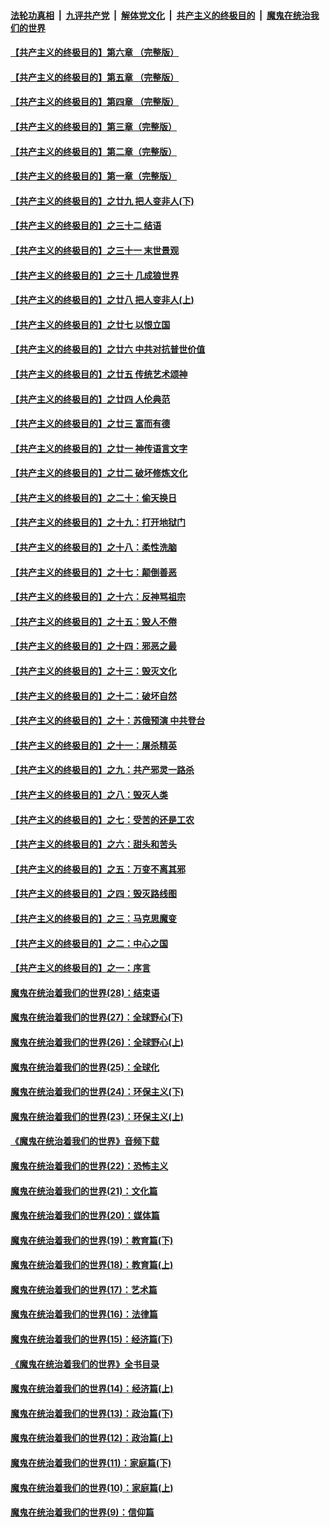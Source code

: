 ####  [法轮功真相](../../../../basic/blob/master/README.md?t=06150002) &nbsp;|&nbsp; [九评共产党](../../../../9ping.md/blob/master/README.md?t=06150002) &nbsp;|&nbsp; [解体党文化](../../../../jtdwh.md/blob/master/README.md?t=06150002)  &nbsp;|&nbsp; [共产主义的终极目的](../../../../gczydzjmd.md/blob/master/README.md?t=06150002) &nbsp;|&nbsp; [魔鬼在统治我们的世界](../../../../mgztzwmdsj.md/blob/master/README.md?t=06150002) 

#### [【共产主义的终极目的】第六章 （完整版）](../pages/nsc422/n11428913.md?t=06150002) 

#### [【共产主义的终极目的】第五章 （完整版）](../pages/nsc422/n11428912.md?t=06150002) 

#### [【共产主义的终极目的】第四章 （完整版）](../pages/nsc422/n11428907.md?t=06150002) 

#### [【共产主义的终极目的】第三章（完整版）](../pages/nsc422/n11428848.md?t=06150002) 

#### [【共产主义的终极目的】第二章（完整版）](../pages/nsc422/n11428831.md?t=06150002) 

#### [【共产主义的终极目的】第一章（完整版）](../pages/nsc422/n11417651.md?t=06150002) 

#### [【共产主义的终极目的】之廿九 把人变非人(下)](../pages/nsc422/n11344140.md?t=06150002) 

#### [【共产主义的终极目的】之三十二 结语](../pages/nsc422/n11360535.md?t=06150002) 

#### [【共产主义的终极目的】之三十一 末世景观](../pages/nsc422/n11351129.md?t=06150002) 

#### [【共产主义的终极目的】之三十 几成狼世界](../pages/nsc422/n11348280.md?t=06150002) 

#### [【共产主义的终极目的】之廿八 把人变非人(上)](../pages/nsc422/n11340492.md?t=06150002) 

#### [【共产主义的终极目的】之廿七 以恨立国](../pages/nsc422/n11336944.md?t=06150002) 

#### [【共产主义的终极目的】之廿六 中共对抗普世价值](../pages/nsc422/n11324785.md?t=06150002) 

#### [【共产主义的终极目的】之廿五 传统艺术颂神](../pages/nsc422/n11296396.md?t=06150002) 

#### [【共产主义的终极目的】之廿四 人伦典范](../pages/nsc422/n11296397.md?t=06150002) 

#### [【共产主义的终极目的】之廿三 富而有德](../pages/nsc422/n11283598.md?t=06150002) 

#### [【共产主义的终极目的】之廿一 神传语言文字](../pages/nsc422/n11263265.md?t=06150002) 

#### [【共产主义的终极目的】之廿二 破坏修炼文化](../pages/nsc422/n11245728.md?t=06150002) 

#### [【共产主义的终极目的】之二十：偷天换日](../pages/nsc422/n11238846.md?t=06150002) 

#### [【共产主义的终极目的】之十九：打开地狱门](../pages/nsc422/n11206376.md?t=06150002) 

#### [【共产主义的终极目的】之十八：柔性洗脑](../pages/nsc422/n11199994.md?t=06150002) 

#### [【共产主义的终极目的】之十七：颠倒善恶](../pages/nsc422/n11179782.md?t=06150002) 

#### [【共产主义的终极目的】之十六：反神骂祖宗](../pages/nsc422/n11166798.md?t=06150002) 

#### [【共产主义的终极目的】之十五：毁人不倦](../pages/nsc422/n11166792.md?t=06150002) 

#### [【共产主义的终极目的】之十四：邪恶之最](../pages/nsc422/n11150249.md?t=06150002) 

#### [【共产主义的终极目的】之十三：毁灭文化](../pages/nsc422/n11135227.md?t=06150002) 

#### [【共产主义的终极目的】之十二：破坏自然](../pages/nsc422/n11135214.md?t=06150002) 

#### [【共产主义的终极目的】之十：苏俄预演 中共登台](../pages/nsc422/n11118424.md?t=06150002) 

#### [【共产主义的终极目的】之十一：屠杀精英](../pages/nsc422/n11118442.md?t=06150002) 

#### [【共产主义的终极目的】之九：共产邪灵一路杀](../pages/nsc422/n11114139.md?t=06150002) 

#### [【共产主义的终极目的】之八：毁灭人类](../pages/nsc422/n11108503.md?t=06150002) 

#### [【共产主义的终极目的】之七：受苦的还是工农](../pages/nsc422/n11101809.md?t=06150002) 

#### [【共产主义的终极目的】之六：甜头和苦头](../pages/nsc422/n11096971.md?t=06150002) 

#### [【共产主义的终极目的】之五：万变不离其邪](../pages/nsc422/n11091285.md?t=06150002) 

#### [【共产主义的终极目的】之四：毁灭路线图](../pages/nsc422/n11086284.md?t=06150002) 

#### [【共产主义的终极目的】之三：马克思魔变](../pages/nsc422/n11061941.md?t=06150002) 

#### [【共产主义的终极目的】之二：中心之国](../pages/nsc422/n11047728.md?t=06150002) 

#### [【共产主义的终极目的】之一：序言](../pages/nsc422/n11086077.md?t=06150002) 

#### [魔鬼在统治着我们的世界(28)：结束语](../pages/nsc422/n10936246.md?t=06150002) 

#### [魔鬼在统治着我们的世界(27)：全球野心(下)](../pages/nsc422/n10928319.md?t=06150002) 

#### [魔鬼在统治着我们的世界(26)：全球野心(上)](../pages/nsc422/n10900318.md?t=06150002) 

#### [魔鬼在统治着我们的世界(25)：全球化](../pages/nsc422/n10788205.md?t=06150002) 

#### [魔鬼在统治着我们的世界(24)：环保主义(下)](../pages/nsc422/n10695307.md?t=06150002) 

#### [魔鬼在统治着我们的世界(23)：环保主义(上)](../pages/nsc422/n10688613.md?t=06150002) 

#### [《魔鬼在统治着我们的世界》音频下载](../pages/nsc422/n10635553.md?t=06150002) 

#### [魔鬼在统治着我们的世界(22)：恐怖主义](../pages/nsc422/n10614727.md?t=06150002) 

#### [魔鬼在统治着我们的世界(21)：文化篇](../pages/nsc422/n10597706.md?t=06150002) 

#### [魔鬼在统治着我们的世界(20)：媒体篇](../pages/nsc422/n10586579.md?t=06150002) 

#### [魔鬼在统治着我们的世界(19)：教育篇(下)](../pages/nsc422/n10564808.md?t=06150002) 

#### [魔鬼在统治着我们的世界(18)：教育篇(上)](../pages/nsc422/n10526970.md?t=06150002) 

#### [魔鬼在统治着我们的世界(17)：艺术篇](../pages/nsc422/n10499093.md?t=06150002) 

#### [魔鬼在统治着我们的世界(16)：法律篇](../pages/nsc422/n10485969.md?t=06150002) 

#### [魔鬼在统治着我们的世界(15)：经济篇(下)](../pages/nsc422/n10469975.md?t=06150002) 

#### [《魔鬼在统治着我们的世界》全书目录](../pages/nsc422/n10464261.md?t=06150002) 

#### [魔鬼在统治着我们的世界(14)：经济篇(上)](../pages/nsc422/n10457370.md?t=06150002) 

#### [魔鬼在统治着我们的世界(13)：政治篇(下)](../pages/nsc422/n10448270.md?t=06150002) 

#### [魔鬼在统治着我们的世界(12)：政治篇(上)](../pages/nsc422/n10444576.md?t=06150002) 

#### [魔鬼在统治着我们的世界(11)：家庭篇(下)](../pages/nsc422/n10440961.md?t=06150002) 

#### [魔鬼在统治着我们的世界(10)：家庭篇(上)](../pages/nsc422/n10435448.md?t=06150002) 

#### [魔鬼在统治着我们的世界(9)：信仰篇](../pages/nsc422/n10432159.md?t=06150002) 

